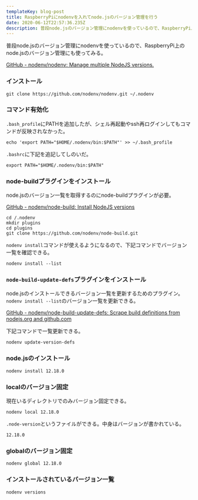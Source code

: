 ```yaml
---
templateKey: blog-post
title: RaspberryPiにnodenvを入れてnode.jsのバージョン管理を行う
date: 2020-06-12T22:57:36.235Z
description: 普段node.jsのバージョン管理にnodenvを使っているので、RaspberryPi上のnode.jsのバージョン管理にも使ってみる。
---
```

普段node.jsのバージョン管理にnodenvを使っているので、RaspberryPi上のnode.jsのバージョン管理にも使ってみる。

[GitHub - nodenv/nodenv: Manage multiple NodeJS versions.](https://github.com/nodenv/nodenv)

### インストール

```
git clone https://github.com/nodenv/nodenv.git ~/.nodenv
```

### コマンド有効化

`.bash_profile`にPATHを追加したが、シェル再起動やssh再ログインしてもコマンドが反映されなかった。

```
echo 'export PATH="$HOME/.nodenv/bin:$PATH"' >> ~/.bash_profile
```

`.bashrc`に下記を追記してしのいだ。

```
export PATH="$HOME/.nodenv/bin:$PATH"
```

### node-buildプラグインをインストール

node.jsのバージョン一覧を取得するのにnode-buildプラグインが必要。

[GitHub - nodenv/node-build: Install NodeJS versions](https://github.com/nodenv/node-build)

```
cd /.nodenv
mkdir plugins
cd plugins
git clone https://github.com/nodenv/node-build.git
```

`nodenv install`コマンドが使えるようになるので、下記コマンドでバージョン一覧を確認できる。

```
nodenv install --list
```

### `node-build-update-defs`プラグインをインストール

node.jsのインストールできるバージョン一覧を更新するためのプラグイン。`nodenv install --list`のバージョン一覧を更新できる。

[GitHub - nodenv/node-build-update-defs: Scrape build definitions from nodejs.org and github.com](https://github.com/nodenv/node-build-update-defs)

下記コマンドで一覧更新できる。

```
nodenv update-version-defs
```

### node.jsのインストール

```
nodenv install 12.18.0
```

### localのバージョン固定

現在いるディレクトリでのみバージョン固定できる。

```
nodenv local 12.18.0
```

`.node-version`というファイルができる。中身はバージョンが書かれている。

```
12.18.0
```

### globalのバージョン固定

```
nodenv global 12.18.0
```

### インストールされているバージョン一覧

```
nodenv versions
```
